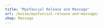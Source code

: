 ```yaml
---
title: "Myofascial Release and Massage"
url: /boise/myofascial-release-and-massage/
shop: Massage
---
```


